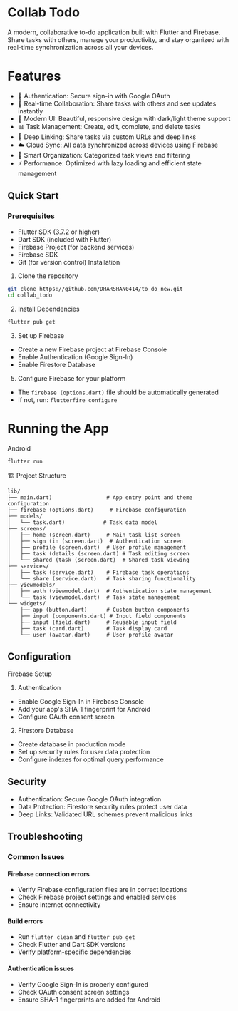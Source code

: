 # Collab Todo
A modern, collaborative to-do application built with Flutter and Firebase. Share tasks with others, manage your productivity, and stay organized with real-time synchronization across all your devices.

# Features  
- 🔐 Authentication: Secure sign-in with Google OAuth
- 🤝 Real-time Collaboration: Share tasks with others and see updates instantly  
- 🎨 Modern UI: Beautiful, responsive design with dark/light theme support  
- 📊 Task Management: Create, edit, complete, and delete tasks   
- 🔗 Deep Linking: Share tasks via custom URLs and deep links  
- ☁️ Cloud Sync: All data synchronized across devices using Firebase  
- 🎯 Smart Organization: Categorized task views and filtering   
- ⚡ Performance: Optimized with lazy loading and efficient state management  

## Quick Start
### Prerequisites
- Flutter SDK (3.7.2 or higher)
- Dart SDK (included with Flutter)
- Firebase Project (for backend services)
- Firebase SDK
- Git (for version control)
Installation
1.	Clone the repository
```bash
git clone https://github.com/DHARSHAN0414/to_do_new.git
cd collab_todo
````
2. Install Dependencies
```bash
flutter pub get
```
3.	Set up Firebase  
- Create a new Firebase project at Firebase Console  
- Enable Authentication (Google Sign-In)  
- Enable Firestore Database  

5.	Configure Firebase for your platform
- The `firebase (options.dart)` file should be automatically generated
- If not, run: `flutterfire configure`

# Running the App
Android
```bash
flutter run
```
🏗️ Project Structure
```
lib/
├── main.dart)                 # App entry point and theme configuration
├── firebase (options.dart)     # Firebase configuration
├── models/
│   └── task.dart)            # Task data model
├── screens/
│   ├── home (screen.dart)     # Main task list screen
│   ├── sign (in (screen.dart)  # Authentication screen
│   ├── profile (screen.dart)  # User profile management
│   ├── task (details (screen.dart) # Task editing screen
│   └── shared (task (screen.dart)  # Shared task viewing
├── services/
│   ├── task (service.dart)    # Firebase task operations
│   └── share (service.dart)   # Task sharing functionality
├── viewmodels/
│   ├── auth (viewmodel.dart)  # Authentication state management
│   └── task (viewmodel.dart)  # Task state management
└── widgets/
    ├── app (button.dart)      # Custom button components
    ├── input (components.dart) # Input field components
    ├── input (field.dart)     # Reusable input field
    ├── task (card.dart)       # Task display card
    └── user (avatar.dart)     # User profile avatar
```
## Configuration
Firebase Setup
1.	Authentication
- Enable Google Sign-In in Firebase Console
- Add your app's SHA-1 fingerprint for Android
- Configure OAuth consent screen
2.	Firestore Database
- Create database in production mode
- Set up security rules for user data protection
- Configure indexes for optimal query performance

## Security
- Authentication: Secure Google OAuth integration
- Data Protection: Firestore security rules protect user data
- Deep Links: Validated URL schemes prevent malicious links

## Troubleshooting
### Common Issues
#### Firebase connection errors
- Verify Firebase configuration files are in correct locations
- Check Firebase project settings and enabled services
- Ensure internet connectivity
#### Build errors
- Run `flutter clean` and `flutter pub get`
- Check Flutter and Dart SDK versions
- Verify platform-specific dependencies
#### Authentication issues
- Verify Google Sign-In is properly configured
- Check OAuth consent screen settings
- Ensure SHA-1 fingerprints are added for Android